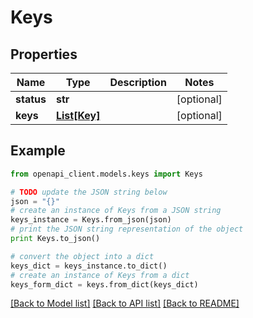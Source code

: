 # Keys


## Properties
Name | Type | Description | Notes
------------ | ------------- | ------------- | -------------
**status** | **str** |  | [optional] 
**keys** | [**List[Key]**](Key.md) |  | [optional] 

## Example

```python
from openapi_client.models.keys import Keys

# TODO update the JSON string below
json = "{}"
# create an instance of Keys from a JSON string
keys_instance = Keys.from_json(json)
# print the JSON string representation of the object
print Keys.to_json()

# convert the object into a dict
keys_dict = keys_instance.to_dict()
# create an instance of Keys from a dict
keys_form_dict = keys.from_dict(keys_dict)
```
[[Back to Model list]](../README.md#documentation-for-models) [[Back to API list]](../README.md#documentation-for-api-endpoints) [[Back to README]](../README.md)


